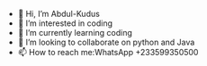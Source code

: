 - 👋 Hi, I’m Abdul-Kudus 
- 👀 I’m interested in coding 
- 🌱 I’m currently learning coding 
- 💞️ I’m looking to collaborate on python and Java
- 📫 How to reach me:WhatsApp +233599350500

<!---
Andul-Kudus/Andul-Kudus is a ✨ special ✨ repository because its `README.md` (this file) appears on your GitHub profile.
You can click the Preview link to take a look at your changes.
--->
